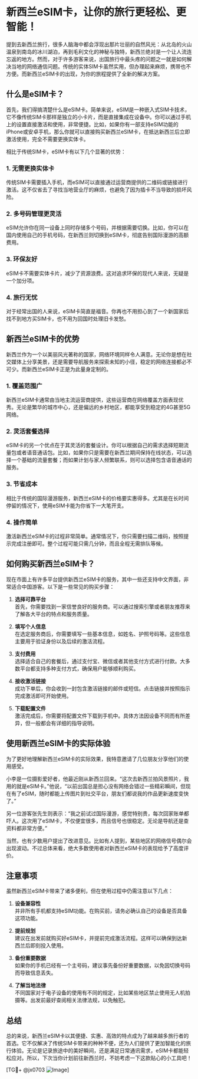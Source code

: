 # 新西兰eSIM卡，让你的旅行更轻松、更智能！

提到去新西兰旅行，很多人脑海中都会浮现出那片壮丽的自然风光：从北岛的火山温泉到南岛的冰川湖泊，再到毛利文化的神秘与独特，新西兰绝对是一个让人流连忘返的地方。然而，对于许多游客来说，出国旅行中最头疼的问题之一就是如何解决当地的网络通信问题。传统的实体SIM卡虽然实用，但办理起来麻烦，携带也不方便。而新西兰eSIM卡的出现，为你的旅程提供了全新的解决方案。

## 什么是eSIM卡？

首先，我们得搞清楚什么是eSIM卡。简单来说，eSIM是一种嵌入式SIM卡技术，它不像传统SIM卡那样是独立的小卡片，而是直接集成在设备中。你可以通过手机上的设置直接激活和使用，非常便捷。比如，如果你有一部支持eSIM功能的iPhone或安卓手机，那么你就可以直接购买新西兰eSIM卡，在抵达新西兰后立即激活使用，完全不需要更换实体卡。

相比于传统SIM卡，eSIM卡有以下几个显著的优势：

### 1. **无需更换实体卡**
   传统SIM卡需要插入手机，而eSIM可以直接通过运营商提供的二维码或链接进行激活。这不仅省去了寻找当地营业厅的麻烦，也避免了因为插卡不当导致的损坏风险。

### 2. **多号码管理更灵活**
   eSIM允许你在同一设备上同时存储多个号码，并根据需要切换。比如，你可以在国内使用自己的手机号码，在新西兰则切换到eSIM卡，彻底告别国际漫游的高额费用。

### 3. **环保友好**
   eSIM卡不需要实体卡片，减少了资源浪费。这对追求环保的现代人来说，无疑是一个加分项。

### 4. **旅行无忧**
   对于经常出国的人来说，eSIM卡简直是福音。你再也不用担心到了一个新国家后找不到地方买SIM卡，也不用为回国时处理旧卡发愁。

## 新西兰eSIM卡的优势

新西兰作为一个以美丽风光著称的国家，网络环境同样令人满意。无论你是想在社交媒体上分享美景，还是需要导航服务来探索未知的小径，稳定的网络连接都必不可少。而新西兰eSIM卡正是为此量身定制的。

### 1. **覆盖范围广**
   新西兰eSIM卡通常由当地主流运营商提供，这些运营商在网络覆盖方面表现优秀。无论是繁华的城市中心，还是偏远的乡村地区，都能享受到稳定的4G甚至5G网络。

### 2. **灵活套餐选择**
   eSIM卡的另一个优点在于其灵活的套餐设计。你可以根据自己的需求选择短期流量包或者语音通话包。比如，如果你只是需要在新西兰期间保持在线状态，可以选择一个基础的流量套餐；而如果计划与家人频繁联系，则可以选择包含语音通话的服务。

### 3. **节省成本**
   相比于传统的国际漫游服务，新西兰eSIM卡的价格要实惠得多。尤其是在长时间停留的情况下，使用eSIM卡能为你省下一大笔开支。

### 4. **操作简单**
   激活新西兰eSIM卡的过程非常简单。通常情况下，你只需要扫描二维码，按照提示完成注册即可。整个过程可能只需几分钟，而且全程无需排队等候。

## 如何购买新西兰eSIM卡？

现在市面上有许多平台提供新西兰eSIM卡的服务，其中一些还支持中文界面，非常适合中国游客。以下是一些常见的购买步骤：

1. **选择可靠平台**  
   首先，你需要找到一家信誉良好的服务商。可以通过搜索引擎或者朋友推荐来了解各大平台的特点和服务质量。

2. **填写个人信息**  
   在选定服务商后，你需要填写一些基本信息，如姓名、护照号码等。这些信息主要用于验证身份以及后续的激活流程。

3. **支付费用**  
   选择适合自己的套餐后，通过支付宝、微信或者其他支付方式进行付款。大多数平台都支持多种支付方式，确保用户能够顺利购买。

4. **接收激活链接**  
   成功下单后，你会收到一封包含激活链接的邮件或短信。点击链接并按照指示完成激活即可开始使用。

5. **下载配置文件**  
   激活完成后，你需要将配置文件下载到手机中。具体方法因设备不同而有所差异，但一般都会有详细的指导说明。

## 使用新西兰eSIM卡的实际体验

为了更好地理解新西兰eSIM卡的实际效果，我特意邀请了几位朋友分享他们的使用感受。

小李是一位摄影爱好者，他最近刚从新西兰回来。“这次去新西兰拍风景照片，我用的就是eSIM卡。”他说，“以前出国总是担心没有网络会错过一些精彩瞬间，但现在有了eSIM，随时都能上传图片到社交平台，朋友们都说我的作品更新速度变快了。”

另一位游客张先生则表示：“我之前试过国际漫游，感觉特别贵，每次回家账单都吓人。这次用了eSIM卡，不仅便宜很多，而且信号也很稳定。无论是导航还是查资料都非常方便。”

当然，也有少数用户提出了改进意见。比如有人提到，某些地区的网络信号偶尔会出现波动。不过总体来看，绝大多数使用者对新西兰eSIM卡的表现给予了高度评价。

## 注意事项

虽然新西兰eSIM卡带来了诸多便利，但在使用过程中仍需注意以下几点：

1. **设备兼容性**  
   并非所有手机都支持eSIM功能。在购买前，请务必确认自己的设备是否具备这项功能。

2. **提前规划**  
   建议在出发前就购买好eSIM卡，并提前完成激活流程。这样可以确保到达新西兰后即刻投入使用。

3. **备份重要数据**  
   如果你的手机已经有一个主号码，建议事先备份好重要数据，以免因切换号码而导致信息丢失。

4. **了解当地法律**  
   不同国家对于电子设备的使用有不同的规定，比如某些地区禁止使用无人机拍摄等。出发前最好查阅相关法律法规，以免触犯。

## 总结

总的来说，新西兰eSIM卡以其便捷、实惠、高效的特点成为了越来越多旅行者的首选。它不仅解决了传统SIM卡带来的种种不便，还为人们提供了更加智能化的旅行体验。无论是记录旅途中的美好瞬间，还是满足日常通讯需求，eSIM卡都能轻松应对。所以，下次当你计划前往新西兰时，不妨考虑一下这款贴心的小工具吧！

[TG💪+ @jx0703 ![Image](https://github.com/user-attachments/assets/dbca1d08-cadb-493c-b0ec-ad6f7a83f270)]